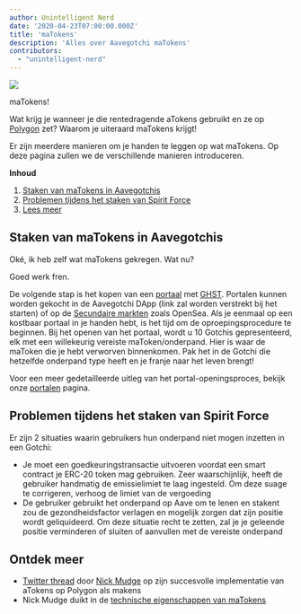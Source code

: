 ```yaml
---
author: Unintelligent Nerd
date: '2020-04-23T07:00:00.000Z'
title: 'maTokens'
description: 'Alles over Aavegotchi maTokens'
contributors:
  - "unintelligent-nerd"
---
```


<div class="headerImageContainer">
<img class="headerImage" src="/matokens/matoken.png">
<p class="headerImageText">maTokens!</p>
</div>

Wat krijg je wanneer je die rentedragende aTokens gebruikt en ze op [Polygon](/glossary#polygon) zet? Waarom je uiteraard maTokens krijgt!

Er zijn meerdere manieren om je handen te leggen op wat maTokens. Op deze pagina zullen we de verschillende manieren introduceren.

<div class="contentsBox">

**Inhoud**

<ol>
<li><a href=#staking-matokens-into-aavegotchis>Staken van maTokens in Aavegotchis</a></li>
<li><a href=#problems-while-staking-spirit-force>Problemen tijdens het staken van Spirit Force</a></li>
<li><a href=#learn-more>Lees meer</a></li>
</ol>

</div>

## Staken van maTokens in Aavegotchis

Oké, ik heb zelf wat maTokens gekregen. Wat nu?

Goed werk fren.

De volgende stap is het kopen van een [portaal](/portals) met [GHST](/ghst). Portalen kunnen worden gekocht in de Aavegotchi DApp (link zal worden verstrekt bij het starten) of op de [Secundaire markten](/marketplace) zoals OpenSea. Als je eenmaal op een kostbaar portaal in je handen hebt, is het tijd om de oproepingsprocedure te beginnen. Bij het openen van het portaal, wordt u 10 Gotchis gepresenteerd, elk met een willekeurig vereiste maToken/onderpand. Hier is waar de maToken die je hebt verworven binnenkomen. Pak het in de Gotchi die hetzelfde onderpand type heeft en je franje naar het leven brengt!

Voor een meer gedetailleerde uitleg van het portal-openingsproces, bekijk onze [portalen](/portals) pagina.

## Problemen tijdens het staken van Spirit Force

Er zijn 2 situaties waarin gebruikers hun onderpand niet mogen inzetten in een Gotchi:

* Je moet een goedkeuringstransactie uitvoeren voordat een smart contract je ERC-20 token mag gebruiken. Zeer waarschijnlijk, heeft de gebruiker handmatig de emissielimiet te laag ingesteld. Om deze suage te corrigeren, verhoog de limiet van de vergoeding
* De gebruiker gebruikt het onderpand op Aave om te lenen en stakent zou de gezondheidsfactor verlagen en mogelijk zorgen dat zijn positie wordt geliquideerd. Om deze situatie recht te zetten, zal je je geleende positie verminderen of sluiten of aanvullen met de vereiste onderpand

## Ontdek meer

* [Twitter thread](https://twitter.com/mudgen/status/1352399348219445250) door [Nick Mudge](/team#nick-mudge) op zijn succesvolle implementatie van aTokens op Polygon als makens
* Nick Mudge duikt in de [technische eigenschappen van maTokens](https://aavegotchi.substack.com/p/aaves-interest-bearing-atokens-on)
